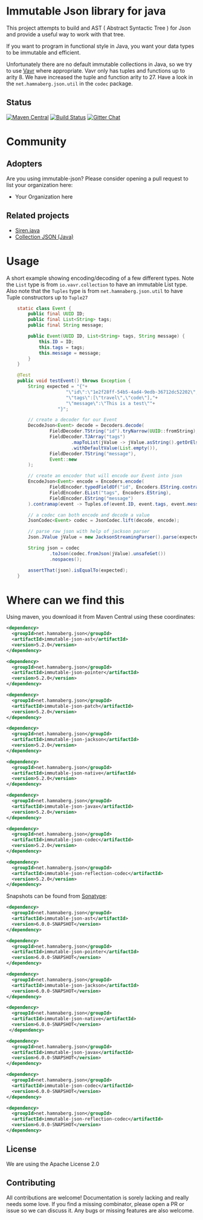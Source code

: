 # Immutable Json library for java

 This project attempts to build and AST ( Abstract Syntactic Tree )
 for Json and provide a useful way to work with that tree.

 If you want to program in functional style in Java, you want
 your data types to be immutable and efficient.

 Unfortunately there are no default immutable collections in Java, so we try to use [Vavr](http://www.vavr.io/) where appropriate.
 Vavr only has tuples and functions up to arity 8. We have increased the tuple and function arity to 27. 
 Have a look in the `net.hamnaberg.json.util` in the `codec` package. 


## Status

 [![Maven Central](https://maven-badges.herokuapp.com/maven-central/net.hamnaberg.json/immutable-json/badge.svg)](https://maven-badges.herokuapp.com/maven-central/net.hamnaberg.json/immutable-json)
 [![Build Status](https://travis-ci.org/hamnis/immutable-json.png)](https://travis-ci.org/hamnis/immutable-json)
 [![Gitter Chat](https://badges.gitter.im/Join%20Chat.svg)](https://gitter.im/hamnis/immutable-json)


# Community

## Adopters

Are you using immutable-json? Please consider opening a pull request to list your organization here:

* Your Organization here

## Related projects

* [Siren.java](https://github.com/arktekk/siren.java)
* [Collection JSON (Java)](https://github.com/hamnis/json-collection)


# Usage

A short example showing encoding/decoding of a few different types.
Note the `List` type is from `io.vavr.collection` to have an immutable List type.
Also note that the `Tuples` type is from `net.hamnaberg.json.util` to have Tuple constructors up to `Tuple27`


```java
    static class Event {
        public final UUID ID;
        public final List<String> tags;
        public final String message;

        public Event(UUID ID, List<String> tags, String message) {
            this.ID = ID;
            this.tags = tags;
            this.message = message;
        }
    }

    @Test
    public void testEvent() throws Exception {
        String expected = "{"+
                      "\"id\":\"1e2f28ff-54b5-4ad4-9edb-36712dc52202\","+
                      "\"tags\":[\"travel\",\"code\"],"+
                      "\"message\":\"This is a test\""+
                   "}";

        // create a decoder for our Event
        DecodeJson<Event> decode = Decoders.decode(
                FieldDecoder.TString("id").tryNarrow(UUID::fromString),
                FieldDecoder.TJArray("tags")
                        .mapToList(jValue -> jValue.asString().getOrElse(""))
                        .withDefaultValue(List.empty()),
                FieldDecoder.TString("message"),
                Event::new
        );

        // create an encoder that will encode our Event into json
        EncodeJson<Event> encode = Encoders.encode(
                FieldEncoder.typedFieldOf("id", Encoders.EString.contramap(UUID::toString)),
                FieldEncoder.EList("tags", Encoders.EString),
                FieldEncoder.EString("message")
        ).contramap(event -> Tuples.of(event.ID, event.tags, event.message));

        // a codec can both encode and decode a value
        JsonCodec<Event> codec = JsonCodec.lift(decode, encode);

        // parse raw json with help of jackson parser
        Json.JValue jValue = new JacksonStreamingParser().parse(expected);

        String json = codec
                .toJson(codec.fromJson(jValue).unsafeGet())
                .nospaces();

        assertThat(json).isEqualTo(expected);
    }
```

# Where can we find this

 Using maven, you download it from Maven Central using these coordinates:

 ```xml
 <dependency>
   <groupId>net.hamnaberg.json</groupId>
   <artifactId>immutable-json-ast</artifactId>
   <version>5.2.0</version>
 </dependency>

 <dependency>
   <groupId>net.hamnaberg.json</groupId>
   <artifactId>immutable-json-pointer</artifactId>
   <version>5.2.0</version>
 </dependency>

 <dependency>
   <groupId>net.hamnaberg.json</groupId>
   <artifactId>immutable-json-patch</artifactId>
   <version>5.2.0</version>
 </dependency>

 <dependency>
   <groupId>net.hamnaberg.json</groupId>
   <artifactId>immutable-json-jackson</artifactId>
   <version>5.2.0</version>
 </dependency>

 <dependency>
   <groupId>net.hamnaberg.json</groupId>
   <artifactId>immutable-json-native</artifactId>
   <version>5.2.0</version>
 </dependency>

 <dependency>
   <groupId>net.hamnaberg.json</groupId>
   <artifactId>immutable-json-javax</artifactId>
   <version>5.2.0</version>
 </dependency>

 <dependency>
   <groupId>net.hamnaberg.json</groupId>
   <artifactId>immutable-json-codec</artifactId>
   <version>5.2.0</version>
 </dependency>

 <dependency>
   <groupId>net.hamnaberg.json</groupId>
   <artifactId>immutable-json-reflection-codec</artifactId>
   <version>5.2.0</version>
 </dependency>
 ```

 Snapshots can be found from [Sonatype](https://oss.sonatype.org/content/repositories/snapshots/):


 ```xml
 <dependency>
   <groupId>net.hamnaberg.json</groupId>
   <artifactId>immutable-json-ast</artifactId>
   <version>6.0.0-SNAPSHOT</version>
 </dependency>

 <dependency>
   <groupId>net.hamnaberg.json</groupId>
   <artifactId>immutable-json-pointer</artifactId>
   <version>6.0.0-SNAPSHOT</version>
 </dependency>

 <dependency>
   <groupId>net.hamnaberg.json</groupId>
   <artifactId>immutable-json-jackson</artifactId>
   <version>6.0.0-SNAPSHOT</version>
 </dependency>

 <dependency>
   <groupId>net.hamnaberg.json</groupId>
   <artifactId>immutable-json-native</artifactId>
   <version>6.0.0-SNAPSHOT</version>
  </dependency>

 <dependency>
   <groupId>net.hamnaberg.json</groupId>
   <artifactId>immutable-json-javax</artifactId>
   <version>6.0.0-SNAPSHOT</version>
 </dependency>

 <dependency>
   <groupId>net.hamnaberg.json</groupId>
   <artifactId>immutable-json-codec</artifactId>
   <version>6.0.0-SNAPSHOT</version>
 </dependency>

 <dependency>
   <groupId>net.hamnaberg.json</groupId>
   <artifactId>immutable-json-reflection-codec</artifactId>
   <version>6.0.0-SNAPSHOT</version>
 </dependency>
  ```

## License

 We are using the Apache License 2.0


## Contributing 
All contributions are welcome! Documentation is sorely lacking and really needs some love.
If you find a missing combinator, please open a PR or issue so we can discuss it.
Any bugs or missing features are also welcome. 
